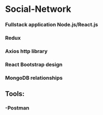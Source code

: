 # Social-Network

### Fullstack application Node.js/React.js
### Redux
### Axios http library
### React Bootstrap design
### MongoDB relationships 
## Tools:
### -Postman
